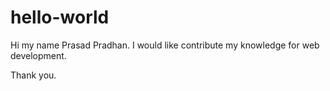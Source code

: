 # hello-world

Hi my name Prasad Pradhan.
I would like contribute my knowledge for web development.

Thank you.
